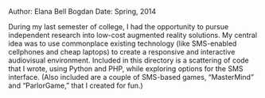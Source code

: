 Author: Elana Bell Bogdan
Date: Spring, 2014

During my last semester of college, I had the opportunity to pursue independent research into low-cost augmented reality solutions. My central idea was to use commonplace existing technology (like SMS-enabled cellphones and cheap laptops) to create a responsive and interactive audiovisual environment. Included in this directory is a scattering of code that I wrote, using Python and PHP, while exploring options for the SMS interface. (Also included are a couple of SMS-based games, “MasterMind” and “ParlorGame,” that I created for fun.)